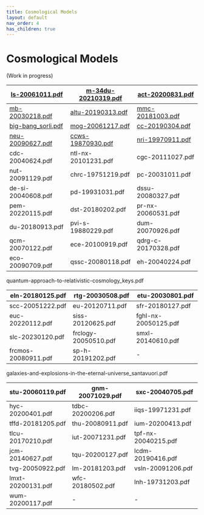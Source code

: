 ```yaml
---
title: Cosmological Models
layout: default
nav_order: 4
has_children: true
---
```


# Cosmological Models

(Work in progress)

| [ls-20061011.pdf](./ls-20061011.pdf) | [m-34du-20210319.pdf](./m-34du-20210319.pdf) | [act-20200831.pdf](./act-20200831.pdf) |
| ------------- | ------------- | ------------- |
| [mb-20030218.pdf](./mb-20030218.pdf) | [altu-20190313.pdf](./altu-20190313.pdf) | [mmc-20181003.pdf](./mmc-20181003.pdf) |
| [big-bang_sorli.pdf](./big-bang-cosmology-funeral_sorli.pdf) | [mog-20061217.pdf](./mog-20061217.pdf) | [cc-20190304.pdf](cc-20190304.pdf) |
| [neu-20090627.pdf](neu-20090627.pdf) | [ccws-19870930.pdf](ccws-19870930.pdf) | [nri-19970911.pdf](nri-19970911.pdf) |
| cdc-20040624.pdf | ntl-nx-20101231.pdf | cgc-20111027.pdf |
| nut-20091129.pdf | chrc-19751219.pdf | pc-20031011.pdf |
| de-si-20040608.pdf | pd-19931031.pdf | dssu-20080327.pdf |
| pem-20220115.pdf | dst-20180202.pdf | pr-nx-20060531.pdf |
| du-20180913.pdf | pvi-s-19880229.pdf | dum-20070926.pdf |
| qcm-20070122.pdf | ece-20100919.pdf | qdrg-c-20170328.pdf |
| eco-20090709.pdf | qssc-20080118.pdf | eh-20040224.pdf |

quantum-approach-to-relativistic-cosmology_keys.pdf

| eln-20180125.pdf | rtg-20030508.pdf | etu-20030801.pdf |
| ---------------- | ---------------- | ---------------- |
| scc-20051222.pdf | eu-20120711.pdf | sfr-20180127.pdf |
| euc-20220112.pdf | siss-20120625.pdf | fghl-nx-20050125.pdf |
| slc-20230120.pdf | frclogy-20050510.pdf | smxl-20140610.pdf |
| frcmos-20080911.pdf | sp-h-20191202.pdf | - |

galaxies-and-explosions-in-the-eternal-universe_santavuori.pdf

| stu-20060119.pdf | gnm-20071029.pdf | sxc-20040705.pdf |
| ---------------- | ---------------- | ---------------- |
| hyc-20200401.pdf | tdbc-20200206.pdf | iiqs-19971231.pdf |
| tffd-20181205.pdf | thu-20080911.pdf | ium-20200413.pdf |
| tlcu-20170210.pdf | iut-20071231.pdf | tpf-nx-20040215.pdf |
| jcm-20140627.pdf | tqu-20200127.pdf | lcdm-20190416.pdf |
| tvg-20050922.pdf | lm-20181203.pdf | vsln-20091206.pdf |
| lmxt-20200131.pdf | wfc-20180502.pdf | lnh-19731203.pdf |
| wum-20200117.pdf | - | - |
